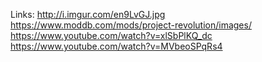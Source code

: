
Links:
http://i.imgur.com/en9LvGJ.jpg
https://www.moddb.com/mods/project-revolution/images/
https://www.youtube.com/watch?v=xlSbPlKQ_dc
https://www.youtube.com/watch?v=MVbeoSPqRs4
